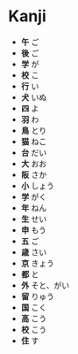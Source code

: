 # Kanji

- **午** ご
- **後** ご
- **学** が
- **校** こ
- **行** い
- **犬** いぬ
- **四** よ
- **羽** わ
- **鳥** とり
- **猫** ねこ
- **台** だい
- **大** おお
- **阪** さか
- **小** しょう
- **学** がく
- **年** ねん
- **生** せい
- **申** もう
- **五** ご
- **歳** さい
- **京** きょう
- **都** と
- **外** そと、がい
- **留** りゅう
- **国** こく
- **高** こう
- **校** こう
- **住** す